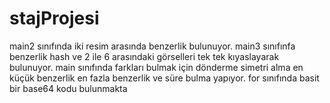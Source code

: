 # stajProjesi
main2 sınıfında iki resim arasında benzerlik bulunuyor. main3 sınıfınfa benzerlik hash ve 2 ile 6 arasındaki görselleri tek tek kıyaslayarak bulunuyor. main sınıfında farkları bulmak için dönderme simetri alma  en küçük benzerlik en fazla benzerlik ve süre bulma yapıyor. for sınıfında basit bir base64 kodu bulunmakta 
